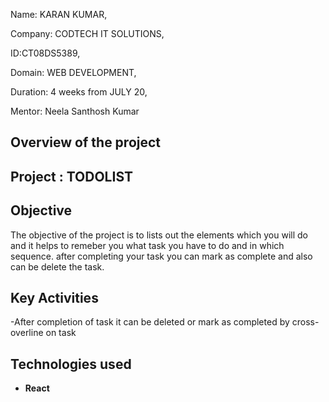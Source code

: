 Name: KARAN KUMAR,

Company: CODTECH IT SOLUTIONS,

ID:CT08DS5389,

Domain: WEB DEVELOPMENT,

Duration: 4 weeks from JULY 20,

Mentor: Neela Santhosh Kumar

## Overview of the project
## Project : TODOLIST

## Objective

 The objective of the project is to lists out the elements which you will do 
 and it helps to remeber you what task you have to do and in which sequence.
 after completing your task you can mark as complete and also can be delete the task.

## Key Activities
-After completion of task it can be deleted or mark as completed by cross-overline on task

 ## Technologies used 
 - **React**
   

